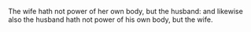 The wife hath not power of her own body, but the husband: and likewise also the husband hath not power of his own body, but the wife.

